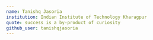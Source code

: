 ```yaml
---
name: Tanishq Jasoria
institution: Indian Institute of Technology Kharagpur
quote: success is a by-product of curiosity
github_user: tanishqjasoria
---
```


